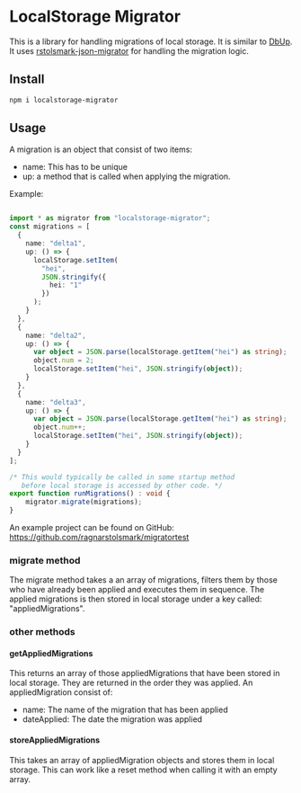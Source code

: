 # LocalStorage Migrator

This is a library for handling migrations of local storage. It is similar to [DbUp](https://dbup.github.io/).
It uses [rstolsmark-json-migrator](https://github.com/ragnarstolsmark/rstolsmark-json-migrator) for handling the migration logic.

## Install

```bash
npm i localstorage-migrator
```

## Usage

A migration is an object that consist of two items:
 - name: This has to be unique
 - up: a method that is called when applying the migration.

Example:
```typescript

import * as migrator from "localstorage-migrator";
const migrations = [
  {
    name: "delta1",
    up: () => {
      localStorage.setItem(
        "hei",
        JSON.stringify({
          hei: "1"
        })
      );
    }
  },
  {
    name: "delta2",
    up: () => {
      var object = JSON.parse(localStorage.getItem("hei") as string);
      object.num = 2;
      localStorage.setItem("hei", JSON.stringify(object));
    }
  },
  {
    name: "delta3",
    up: () => {
      var object = JSON.parse(localStorage.getItem("hei") as string);
      object.num++;
      localStorage.setItem("hei", JSON.stringify(object));
    }
  }
];

/* This would typically be called in some startup method 
   before local storage is accessed by other code. */
export function runMigrations() : void {
    migrator.migrate(migrations);
}
```

An example project can be found on GitHub: https://github.com/ragnarstolsmark/migratortest

### migrate method
The migrate method takes a an array of migrations, filters them by those who have already been applied and executes them in sequence. The applied migrations is then stored in local storage under a key called: "appliedMigrations".

### other methods

#### getAppliedMigrations

This returns an array of those appliedMigrations that have been stored in local storage. They are returned in the order they was applied. An appliedMigration consist of:
  - name: The name of the migration that has been applied
  - dateApplied: The date the migration was applied 

#### storeAppliedMigrations

This takes an array of appliedMigration objects and stores them in local storage. This can work like a reset method when calling it with an empty array.

